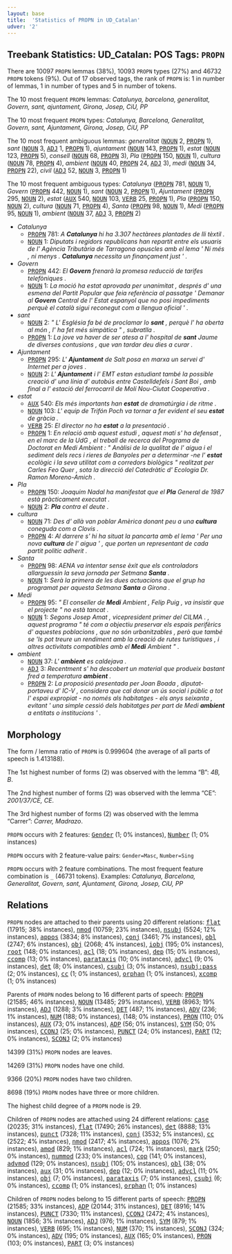 ```yaml
---
layout: base
title:  'Statistics of PROPN in UD_Catalan'
udver: '2'
---
```


## Treebank Statistics: UD_Catalan: POS Tags: `PROPN`

There are 10097 `PROPN` lemmas (38%), 10093 `PROPN` types (27%) and 46732 `PROPN` tokens (9%).
Out of 17 observed tags, the rank of `PROPN` is: 1 in number of lemmas, 1 in number of types and 5 in number of tokens.

The 10 most frequent `PROPN` lemmas: <em>Catalunya, barcelona, generalitat, Govern, sant, ajuntament, Girona, Josep, CiU, PP</em>

The 10 most frequent `PROPN` types:  <em>Catalunya, Barcelona, Generalitat, Govern, sant, Ajuntament, Girona, Josep, CiU, PP</em>

The 10 most frequent ambiguous lemmas: <em>generalitat</em> (<tt><a href="ca-pos-NOUN.html">NOUN</a></tt> 2, <tt><a href="ca-pos-PROPN.html">PROPN</a></tt> 1), <em>sant</em> (<tt><a href="ca-pos-NOUN.html">NOUN</a></tt> 3, <tt><a href="ca-pos-ADJ.html">ADJ</a></tt> 1, <tt><a href="ca-pos-PROPN.html">PROPN</a></tt> 1), <em>ajuntament</em> (<tt><a href="ca-pos-NOUN.html">NOUN</a></tt> 143, <tt><a href="ca-pos-PROPN.html">PROPN</a></tt> 1), <em>estat</em> (<tt><a href="ca-pos-NOUN.html">NOUN</a></tt> 123, <tt><a href="ca-pos-PROPN.html">PROPN</a></tt> 5), <em>consell</em> (<tt><a href="ca-pos-NOUN.html">NOUN</a></tt> 68, <tt><a href="ca-pos-PROPN.html">PROPN</a></tt> 3), <em>Pla</em> (<tt><a href="ca-pos-PROPN.html">PROPN</a></tt> 150, <tt><a href="ca-pos-NOUN.html">NOUN</a></tt> 1), <em>cultura</em> (<tt><a href="ca-pos-NOUN.html">NOUN</a></tt> 78, <tt><a href="ca-pos-PROPN.html">PROPN</a></tt> 4), <em>ambient</em> (<tt><a href="ca-pos-NOUN.html">NOUN</a></tt> 40, <tt><a href="ca-pos-PROPN.html">PROPN</a></tt> 24, <tt><a href="ca-pos-ADJ.html">ADJ</a></tt> 3), <em>medi</em> (<tt><a href="ca-pos-NOUN.html">NOUN</a></tt> 34, <tt><a href="ca-pos-PROPN.html">PROPN</a></tt> 22), <em>civil</em> (<tt><a href="ca-pos-ADJ.html">ADJ</a></tt> 52, <tt><a href="ca-pos-NOUN.html">NOUN</a></tt> 3, <tt><a href="ca-pos-PROPN.html">PROPN</a></tt> 1)

The 10 most frequent ambiguous types:  <em>Catalunya</em> (<tt><a href="ca-pos-PROPN.html">PROPN</a></tt> 781, <tt><a href="ca-pos-NOUN.html">NOUN</a></tt> 1), <em>Govern</em> (<tt><a href="ca-pos-PROPN.html">PROPN</a></tt> 442, <tt><a href="ca-pos-NOUN.html">NOUN</a></tt> 1), <em>sant</em> (<tt><a href="ca-pos-NOUN.html">NOUN</a></tt> 2, <tt><a href="ca-pos-PROPN.html">PROPN</a></tt> 1), <em>Ajuntament</em> (<tt><a href="ca-pos-PROPN.html">PROPN</a></tt> 295, <tt><a href="ca-pos-NOUN.html">NOUN</a></tt> 2), <em>estat</em> (<tt><a href="ca-pos-AUX.html">AUX</a></tt> 540, <tt><a href="ca-pos-NOUN.html">NOUN</a></tt> 103, <tt><a href="ca-pos-VERB.html">VERB</a></tt> 25, <tt><a href="ca-pos-PROPN.html">PROPN</a></tt> 1), <em>Pla</em> (<tt><a href="ca-pos-PROPN.html">PROPN</a></tt> 150, <tt><a href="ca-pos-NOUN.html">NOUN</a></tt> 2), <em>cultura</em> (<tt><a href="ca-pos-NOUN.html">NOUN</a></tt> 71, <tt><a href="ca-pos-PROPN.html">PROPN</a></tt> 4), <em>Santa</em> (<tt><a href="ca-pos-PROPN.html">PROPN</a></tt> 98, <tt><a href="ca-pos-NOUN.html">NOUN</a></tt> 1), <em>Medi</em> (<tt><a href="ca-pos-PROPN.html">PROPN</a></tt> 95, <tt><a href="ca-pos-NOUN.html">NOUN</a></tt> 1), <em>ambient</em> (<tt><a href="ca-pos-NOUN.html">NOUN</a></tt> 37, <tt><a href="ca-pos-ADJ.html">ADJ</a></tt> 3, <tt><a href="ca-pos-PROPN.html">PROPN</a></tt> 2)


* <em>Catalunya</em>
  * <tt><a href="ca-pos-PROPN.html">PROPN</a></tt> 781: <em>A <b>Catalunya</b> hi ha 3.307 hectàrees plantades de lli tèxtil .</em>
  * <tt><a href="ca-pos-NOUN.html">NOUN</a></tt> 1: <em>Diputats i regidors republicans han repartit entre els usuaris de l' Agència Tributària de Tarragona opuscles amb el lema ' Ni més , ni menys . <b>Catalunya</b> necessita un finançament just ' .</em>
* <em>Govern</em>
  * <tt><a href="ca-pos-PROPN.html">PROPN</a></tt> 442: <em>El <b>Govern</b> frenarà la promesa reducció de tarifes telefòniques .</em>
  * <tt><a href="ca-pos-NOUN.html">NOUN</a></tt> 1: <em>La moció ha estat aprovada per unanimitat , després d' una esmena del Partit Popular que feia referència al passatge ' Demanar al <b>Govern</b> Central de l' Estat espanyol que no posi impediments perquè el català sigui reconegut com a llengua oficial ' .</em>
* <em>sant</em>
  * <tt><a href="ca-pos-NOUN.html">NOUN</a></tt> 2: <em>" L' Església fa bé de proclamar lo <b>sant</b> , perquè l' ha oberta al món , l' ha fet més simpàtica " , subratlla .</em>
  * <tt><a href="ca-pos-PROPN.html">PROPN</a></tt> 1: <em>La jove va haver de ser atesa a l' hospital de <b>sant</b> Jaume de diverses contusions , que van tardar deu dies a curar .</em>
* <em>Ajuntament</em>
  * <tt><a href="ca-pos-PROPN.html">PROPN</a></tt> 295: <em>L' <b>Ajuntament</b> de Salt posa en marxa un servei d' Internet per a joves .</em>
  * <tt><a href="ca-pos-NOUN.html">NOUN</a></tt> 2: <em>L' <b>Ajuntament</b> i l' EMT estan estudiant també la possible creació d' una línia d' autobús entre Castelldefels i Sant Boi , amb final a l' estació del ferrocarril de Molí Nou-Ciutat Cooperativa .</em>
* <em>estat</em>
  * <tt><a href="ca-pos-AUX.html">AUX</a></tt> 540: <em>Els més importants han <b>estat</b> de dramatúrgia i de ritme .</em>
  * <tt><a href="ca-pos-NOUN.html">NOUN</a></tt> 103: <em>L' equip de Trifón Poch va tornar a fer evident el seu <b>estat</b> de gràcia .</em>
  * <tt><a href="ca-pos-VERB.html">VERB</a></tt> 25: <em>El director no ha <b>estat</b> a la presentació .</em>
  * <tt><a href="ca-pos-PROPN.html">PROPN</a></tt> 1: <em>En relació amb aquest estudi , aquest matí s' ha defensat , en el marc de la UdG , el treball de recerca del Programa de Doctorat en Medi Ambient : " Anàlisi de la qualitat de l' aigua i el sediment dels recs i rieres de Banyoles per a determinar -ne l' <b>estat</b> ecològic i la seva utilitat com a corredors biològics " realitzat per Carles Feo Quer , sota la direcció del Catedràtic d' Ecologia Dr. Ramon Moreno-Amich .</em>
* <em>Pla</em>
  * <tt><a href="ca-pos-PROPN.html">PROPN</a></tt> 150: <em>Joaquim Nadal ha manifestat que el <b>Pla</b> General de 1987 està pràcticament executat .</em>
  * <tt><a href="ca-pos-NOUN.html">NOUN</a></tt> 2: <em><b>Pla</b> contra el deute .</em>
* <em>cultura</em>
  * <tt><a href="ca-pos-NOUN.html">NOUN</a></tt> 71: <em>Des d' allà van poblar Amèrica donant peu a una <b>cultura</b> coneguda com a Clovis .</em>
  * <tt><a href="ca-pos-PROPN.html">PROPN</a></tt> 4: <em>Al darrere s' hi ha situat la pancarta amb el lema ' Per una nova <b>cultura</b> de l' aigua ' , que porten un representant de cada partit polític adherit .</em>
* <em>Santa</em>
  * <tt><a href="ca-pos-PROPN.html">PROPN</a></tt> 98: <em>AENA va intentar sense èxit que els controladors allarguessin la seva jornada per Setmana <b>Santa</b> .</em>
  * <tt><a href="ca-pos-NOUN.html">NOUN</a></tt> 1: <em>Serà la primera de les dues actuacions que el grup ha programat per aquesta Setmana <b>Santa</b> a Girona .</em>
* <em>Medi</em>
  * <tt><a href="ca-pos-PROPN.html">PROPN</a></tt> 95: <em>" El conseller de <b>Medi</b> Ambient , Felip Puig , va insistir que el projecte " no està tancat .</em>
  * <tt><a href="ca-pos-NOUN.html">NOUN</a></tt> 1: <em>Segons Josep Amat , vicepresident primer del CILMA . , aquest programa " té com a objectiu preservar els espais perifèrics d' aquestes poblacions , que no són urbanitzables , però que també se 'ls pot treure un rendiment amb la creació de rutes turístiques , i altres activitats compatibles amb el <b>Medi</b> Ambient " .</em>
* <em>ambient</em>
  * <tt><a href="ca-pos-NOUN.html">NOUN</a></tt> 37: <em>L' <b>ambient</b> es caldejava .</em>
  * <tt><a href="ca-pos-ADJ.html">ADJ</a></tt> 3: <em>Recentment s' ha descobert un material que produeix bastant fred a temperatura <b>ambient</b> .</em>
  * <tt><a href="ca-pos-PROPN.html">PROPN</a></tt> 2: <em>La proposició presentada per Joan Boada , diputat-portaveu d' IC-V , considera que cal donar un ús social i públic a tot l' espai expropiat - no només als habitatges - els anys seixanta , evitant ' una simple cessió dels habitatges per part de Medi <b>ambient</b> a entitats o institucions ' .</em>

## Morphology

The form / lemma ratio of `PROPN` is 0.999604 (the average of all parts of speech is 1.413188).

The 1st highest number of forms (2) was observed with the lemma “B”: <em>4B, B</em>.

The 2nd highest number of forms (2) was observed with the lemma “CE”: <em>2001/37/CE, CE</em>.

The 3rd highest number of forms (2) was observed with the lemma “Carrer”: <em>Carrer, Madrazo</em>.

`PROPN` occurs with 2 features: <tt><a href="ca-feat-Gender.html">Gender</a></tt> (1; 0% instances), <tt><a href="ca-feat-Number.html">Number</a></tt> (1; 0% instances)

`PROPN` occurs with 2 feature-value pairs: `Gender=Masc`, `Number=Sing`

`PROPN` occurs with 2 feature combinations.
The most frequent feature combination is `_` (46731 tokens).
Examples: <em>Catalunya, Barcelona, Generalitat, Govern, sant, Ajuntament, Girona, Josep, CiU, PP</em>


## Relations

`PROPN` nodes are attached to their parents using 20 different relations: <tt><a href="ca-dep-flat.html">flat</a></tt> (17915; 38% instances), <tt><a href="ca-dep-nmod.html">nmod</a></tt> (10759; 23% instances), <tt><a href="ca-dep-nsubj.html">nsubj</a></tt> (5524; 12% instances), <tt><a href="ca-dep-appos.html">appos</a></tt> (3834; 8% instances), <tt><a href="ca-dep-conj.html">conj</a></tt> (3461; 7% instances), <tt><a href="ca-dep-obl.html">obl</a></tt> (2747; 6% instances), <tt><a href="ca-dep-obj.html">obj</a></tt> (2068; 4% instances), <tt><a href="ca-dep-iobj.html">iobj</a></tt> (195; 0% instances), <tt><a href="ca-dep-root.html">root</a></tt> (148; 0% instances), <tt><a href="ca-dep-acl.html">acl</a></tt> (18; 0% instances), <tt><a href="ca-dep-dep.html">dep</a></tt> (15; 0% instances), <tt><a href="ca-dep-ccomp.html">ccomp</a></tt> (13; 0% instances), <tt><a href="ca-dep-parataxis.html">parataxis</a></tt> (10; 0% instances), <tt><a href="ca-dep-advcl.html">advcl</a></tt> (9; 0% instances), <tt><a href="ca-dep-det.html">det</a></tt> (8; 0% instances), <tt><a href="ca-dep-csubj.html">csubj</a></tt> (3; 0% instances), <tt><a href="ca-dep-nsubj-pass.html">nsubj:pass</a></tt> (2; 0% instances), <tt><a href="ca-dep-cc.html">cc</a></tt> (1; 0% instances), <tt><a href="ca-dep-orphan.html">orphan</a></tt> (1; 0% instances), <tt><a href="ca-dep-xcomp.html">xcomp</a></tt> (1; 0% instances)

Parents of `PROPN` nodes belong to 16 different parts of speech: <tt><a href="ca-pos-PROPN.html">PROPN</a></tt> (21585; 46% instances), <tt><a href="ca-pos-NOUN.html">NOUN</a></tt> (13485; 29% instances), <tt><a href="ca-pos-VERB.html">VERB</a></tt> (8963; 19% instances), <tt><a href="ca-pos-ADJ.html">ADJ</a></tt> (1288; 3% instances), <tt><a href="ca-pos-DET.html">DET</a></tt> (487; 1% instances), <tt><a href="ca-pos-ADV.html">ADV</a></tt> (236; 1% instances), <tt><a href="ca-pos-NUM.html">NUM</a></tt> (188; 0% instances),  (148; 0% instances), <tt><a href="ca-pos-PRON.html">PRON</a></tt> (110; 0% instances), <tt><a href="ca-pos-AUX.html">AUX</a></tt> (73; 0% instances), <tt><a href="ca-pos-ADP.html">ADP</a></tt> (56; 0% instances), <tt><a href="ca-pos-SYM.html">SYM</a></tt> (50; 0% instances), <tt><a href="ca-pos-CCONJ.html">CCONJ</a></tt> (25; 0% instances), <tt><a href="ca-pos-PUNCT.html">PUNCT</a></tt> (24; 0% instances), <tt><a href="ca-pos-PART.html">PART</a></tt> (12; 0% instances), <tt><a href="ca-pos-SCONJ.html">SCONJ</a></tt> (2; 0% instances)

14399 (31%) `PROPN` nodes are leaves.

14269 (31%) `PROPN` nodes have one child.

9366 (20%) `PROPN` nodes have two children.

8698 (19%) `PROPN` nodes have three or more children.

The highest child degree of a `PROPN` node is 29.

Children of `PROPN` nodes are attached using 24 different relations: <tt><a href="ca-dep-case.html">case</a></tt> (20235; 31% instances), <tt><a href="ca-dep-flat.html">flat</a></tt> (17490; 26% instances), <tt><a href="ca-dep-det.html">det</a></tt> (8888; 13% instances), <tt><a href="ca-dep-punct.html">punct</a></tt> (7328; 11% instances), <tt><a href="ca-dep-conj.html">conj</a></tt> (3532; 5% instances), <tt><a href="ca-dep-cc.html">cc</a></tt> (2522; 4% instances), <tt><a href="ca-dep-nmod.html">nmod</a></tt> (2417; 4% instances), <tt><a href="ca-dep-appos.html">appos</a></tt> (1076; 2% instances), <tt><a href="ca-dep-amod.html">amod</a></tt> (829; 1% instances), <tt><a href="ca-dep-acl.html">acl</a></tt> (724; 1% instances), <tt><a href="ca-dep-mark.html">mark</a></tt> (250; 0% instances), <tt><a href="ca-dep-nummod.html">nummod</a></tt> (233; 0% instances), <tt><a href="ca-dep-cop.html">cop</a></tt> (141; 0% instances), <tt><a href="ca-dep-advmod.html">advmod</a></tt> (129; 0% instances), <tt><a href="ca-dep-nsubj.html">nsubj</a></tt> (105; 0% instances), <tt><a href="ca-dep-obl.html">obl</a></tt> (38; 0% instances), <tt><a href="ca-dep-aux.html">aux</a></tt> (31; 0% instances), <tt><a href="ca-dep-dep.html">dep</a></tt> (12; 0% instances), <tt><a href="ca-dep-advcl.html">advcl</a></tt> (11; 0% instances), <tt><a href="ca-dep-obj.html">obj</a></tt> (7; 0% instances), <tt><a href="ca-dep-parataxis.html">parataxis</a></tt> (7; 0% instances), <tt><a href="ca-dep-csubj.html">csubj</a></tt> (6; 0% instances), <tt><a href="ca-dep-ccomp.html">ccomp</a></tt> (1; 0% instances), <tt><a href="ca-dep-orphan.html">orphan</a></tt> (1; 0% instances)

Children of `PROPN` nodes belong to 15 different parts of speech: <tt><a href="ca-pos-PROPN.html">PROPN</a></tt> (21585; 33% instances), <tt><a href="ca-pos-ADP.html">ADP</a></tt> (20144; 31% instances), <tt><a href="ca-pos-DET.html">DET</a></tt> (8916; 14% instances), <tt><a href="ca-pos-PUNCT.html">PUNCT</a></tt> (7330; 11% instances), <tt><a href="ca-pos-CCONJ.html">CCONJ</a></tt> (2472; 4% instances), <tt><a href="ca-pos-NOUN.html">NOUN</a></tt> (1856; 3% instances), <tt><a href="ca-pos-ADJ.html">ADJ</a></tt> (976; 1% instances), <tt><a href="ca-pos-SYM.html">SYM</a></tt> (879; 1% instances), <tt><a href="ca-pos-VERB.html">VERB</a></tt> (695; 1% instances), <tt><a href="ca-pos-NUM.html">NUM</a></tt> (370; 1% instances), <tt><a href="ca-pos-SCONJ.html">SCONJ</a></tt> (324; 0% instances), <tt><a href="ca-pos-ADV.html">ADV</a></tt> (195; 0% instances), <tt><a href="ca-pos-AUX.html">AUX</a></tt> (165; 0% instances), <tt><a href="ca-pos-PRON.html">PRON</a></tt> (103; 0% instances), <tt><a href="ca-pos-PART.html">PART</a></tt> (3; 0% instances)

